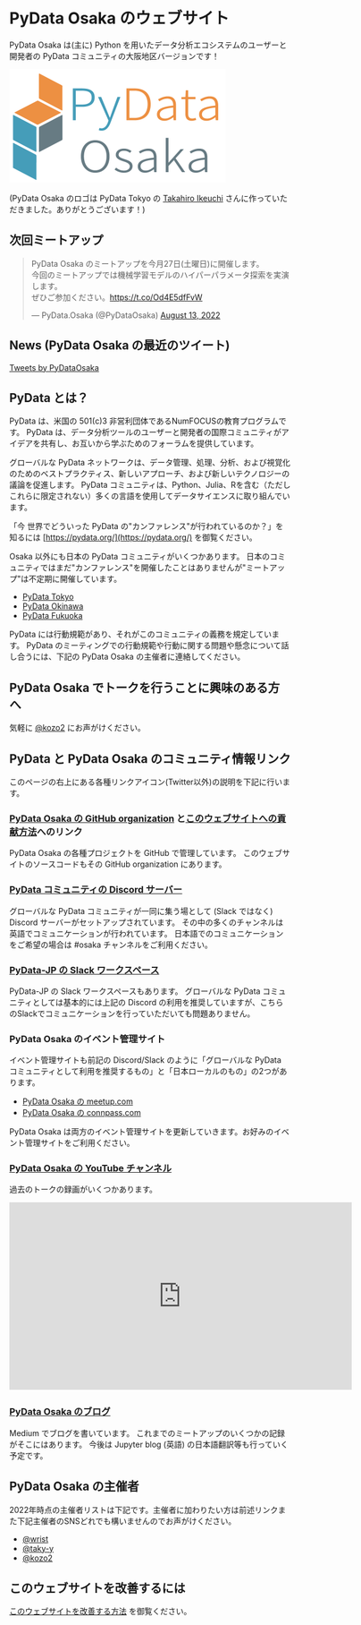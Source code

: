 # PyData Osaka のウェブサイト

PyData Osaka は(主に) Python を用いたデータ分析エコシステムのユーザーと開発者の PyData コミュニティの大阪地区バージョンです！

![](pydataosakalogo.png)

(PyData Osaka のロゴは PyData Tokyo の [Takahiro Ikeuchi](https://github.com/iktakahiro) さんに作っていただきました。ありがとうございます！)

## 次回ミートアップ

<blockquote class="twitter-tweet"><p lang="ja" dir="ltr">PyData Osaka のミートアップを今月27日(土曜日)に開催します。<br>今回のミートアップでは機械学習モデルのハイパーパラメータ探索を実演します。<br>ぜひご参加ください。<a href="https://t.co/Od4E5dfFvW">https://t.co/Od4E5dfFvW</a></p>&mdash; PyData.Osaka (@PyDataOsaka) <a href="https://twitter.com/PyDataOsaka/status/1558306100662849536?ref_src=twsrc%5Etfw">August 13, 2022</a></blockquote> <script async src="https://platform.twitter.com/widgets.js" charset="utf-8"></script>

## News (PyData Osaka の最近のツイート)

<a class="twitter-timeline" data-height="540" href="https://twitter.com/PyDataOsaka?ref_src=twsrc%5Etfw">Tweets by PyDataOsaka</a> <script async src="https://platform.twitter.com/widgets.js" charset="utf-8"></script>

## PyData とは？

PyData は、米国の 501(c)3 非営利団体であるNumFOCUSの教育プログラムです。
PyData は、データ分析ツールのユーザーと開発者の国際コミュニティがアイデアを共有し、お互いから学ぶためのフォーラムを提供しています。

グローバルな PyData ネットワークは、データ管理、処理、分析、および視覚化のためのベストプラクティス、新しいアプローチ、および新しいテクノロジーの議論を促進します。
PyData コミュニティは、Python、Julia、Rを含む（ただしこれらに限定されない）多くの言語を使用してデータサイエンスに取り組んでいます。

「今 世界でどういった PyData の"カンファレンス"が行われているのか？」を知るには [https://pydata.org/](https://pydata.org/) を御覧ください。

Osaka 以外にも日本の PyData コミュニティがいくつかあります。
日本のコミュニティではまだ"カンファレンス"を開催したことはありませんが"ミートアップ"は不定期に開催しています。

- [PyData Tokyo](https://pydatatokyo.connpass.com/)
- [PyData Okinawa](https://pydata.okinawa/)
- [PyData Fukuoka](https://pydatafukuoka.connpass.com/)

PyData には行動規範があり、それがこのコミュニティの義務を規定しています。
PyData のミーティングでの行動規範や行動に関する問題や懸念について話し合うには、下記の PyData Osaka の主催者に連絡してください。

## PyData Osaka でトークを行うことに興味のある方へ

気軽に [@kozo2](https://twitter.com/kozo2) にお声がけください。

## PyData と PyData Osaka のコミュニティ情報リンク

このページの右上にある各種リンクアイコン(Twitter以外)の説明を下記に行います。

### [PyData Osaka の GitHub organization](https://github.com/PyDataOsaka) と[このウェブサイトへの貢献方法](contributing)へのリンク

PyData Osaka の各種プロジェクトを GitHub で管理しています。
このウェブサイトのソースコードもその GitHub organization にあります。

### [PyData コミュニティの Discord サーバー](https://discord.gg/CjspHbE9xe)

グローバルな PyData コミュニティが一同に集う場として (Slack ではなく) Discord サーバーがセットアップされています。
その中の多くのチャンネルは英語でコミュニケーションが行われています。
日本語でのコミュニケーションをご希望の場合は #osaka チャンネルをご利用ください。

### [PyData-JP の Slack ワークスペース](https://join.slack.com/t/pydata-jp/shared_invite/zt-1cihxbxxy-5ge4eQYq4B_hx_p3dvhEmQ)

PyData-JP の Slack ワークスペースもあります。
グローバルな PyData コミュニティとしては基本的には上記の Discord の利用を推奨していますが、こちらのSlackでコミュニケーションを行っていただいても問題ありません。

### PyData Osaka のイベント管理サイト

イベント管理サイトも前記の Discord/Slack のように「グローバルな PyData コミュニティとして利用を推奨するもの」と「日本ローカルのもの」の2つがあります。

- [PyData Osaka の meetup.com](https://www.meetup.com/ja-JP/pydata-osaka/)
- [PyData Osaka の connpass.com](https://pydataosaka.connpass.com/)

PyData Osaka は両方のイベント管理サイトを更新していきます。お好みのイベント管理サイトをご利用ください。

### [PyData Osaka の YouTube チャンネル](https://www.youtube.com/channel/UCXHrkobjEf1yLkmblB6CHyg)

過去のトークの録画がいくつかあります。

<iframe width="613" height="335" src="https://www.youtube.com/embed/kF5_pblN9iw" title="日本の郵便番号データはなぜ扱うのが難しいのか? (嶋内 翔さん[株式会社オープンコレクター])" frameborder="0" allow="accelerometer; autoplay; clipboard-write; encrypted-media; gyroscope; picture-in-picture" allowfullscreen></iframe>

### [PyData Osaka のブログ](https://medium.com/pydata-osaka)

Medium でブログを書いています。
これまでのミートアップのいくつかの記録がそこにはあります。
今後は Jupyter blog (英語) の日本語翻訳等も行っていく予定です。

## PyData Osaka の主催者

2022年時点の主催者リストは下記です。主催者に加わりたい方は前述リンクまた下記主催者のSNSどれでも構いませんのでお声がけください。

- [@wrist](https://github.com/wrist)
- [@taky-y](https://github.com/taku-y)
- [@kozo2](https://github.com/kozo2)

## このウェブサイトを改善するには

[このウェブサイトを改善する方法](https://pydataosaka.github.io/contributing) を御覧ください。
